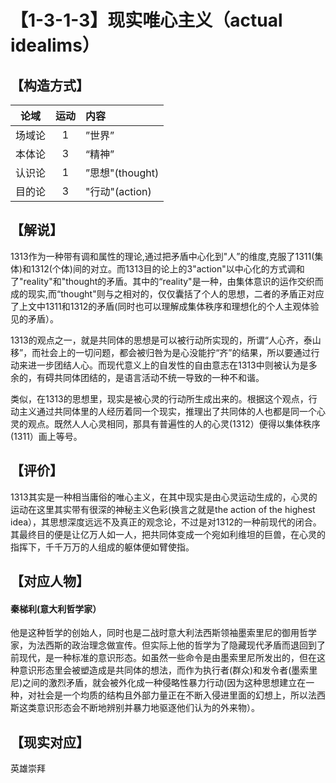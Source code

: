 # 【1-3-1-3】现实唯心主义（actual idealims）
## 【构造方式】
| 论域 | 运动           | 内容 |
|:----:|:----------------:|:-----|
| 场域论   |1 |   ”世界” |
| 本体论   |3 |  “精神”  |
| 认识论   |1 | ”思想"(thought)   |
| 目的论   |3 |  "行动"(action)  |

## 【解说】
1313作为一种带有调和属性的理论,通过把矛盾中心化到"人”的维度,克服了1311(集体)和1312(个体)间的对立。而1313目的论上的3"action"以中心化的方式调和了"reality"和"thought的矛盾。其中的“reality"是一种，由集体意识的运作交织而成的现实,而“thought"则与之相对的，仅仅囊括了个人的思想，二者的矛盾正对应了上文中1311和1312的矛盾(同时也可以理解成集体秩序和理想化的个人主观体验见的矛盾）。

1313的观点之一，就是共同体的思想是可以被行动所实现的，所谓“人心齐，泰山移”，而社会上的一切问题，都会被归咎为是心没能拧“齐”的结果，所以要通过行动来进一步团结人心。而现代意义上的自发性的自由意志在1313中则被认为是多余的，有碍共同体团结的，是语言活动不统一导致的一种不和谐。

类似，在1313的思想里，现实是被心灵的行动所生成出来的。根据这个观点，行动主义通过共同体里的人经历着同一个现实，推理出了共同体的人也都是同一个心灵的观点。既然人人心灵相同，那具有普遍性的人的心灵(1312）便得以集体秩序(1311）画上等号。

## 【评价】
1313其实是一种相当庸俗的唯心主义，在其中现实是由心灵运动生成的，心灵的运动在这里其实带有很深的神秘主义色彩(换言之就是the action of the highest idea），其思想深度远远不及真正的观念论，不过是对1312的一种前现代的闭合。其最终目的便是让亿万人如一人，把共同体变成一个宛如利维坦的巨兽，在心灵的指挥下，千千万万的人组成的躯体便如臂使指。


## 【对应人物】

#### 秦梯利(意大利哲学家）
他是这种哲学的创始人，同时也是二战时意大利法西斯领袖墨索里尼的御用哲学家，为法西斯的政治理念做宣传。但实际上他的哲学为了隐藏现代矛盾而退回到了前现代，是一种标准的意识形态。如虽然一些命令是由墨索里尼所发出的，但在这种意识形态里会被塑造成是共同体的想法，而作为执行者(群众)和发令者(墨索里尼)之间的激烈矛盾，就会被外化成一种侵略性暴力行动(因为这种思想建立在一种，对社会是一个均质的结构且外部力量正在不断入侵进里面的幻想上，所以法西斯这类意识形态会不断地辨别并暴力地驱逐他们认为的外来物）。

## 【现实对应】
英雄崇拜
